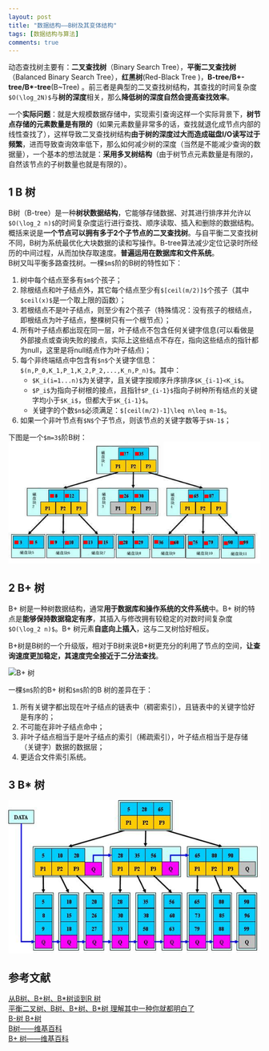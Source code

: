 ```yaml
---
layout: post
title: "数据结构——B树及其变体结构"
tags: [数据结构与算法]
comments: true
---
```


<head>
    <script src="https://cdn.mathjax.org/mathjax/latest/MathJax.js?config=TeX-AMS-MML_HTMLorMML" type="text/javascript"></script>
    <script type="text/x-mathjax-config">
        MathJax.Hub.Config({
            tex2jax: {
                skipTags: ['script', 'noscript', 'style', 'textarea', 'pre'],
                inlineMath: [ ['$','$'], ["\\(","\\)"] ],
                displayMath: [ ['$$','$$'], ["\\[","\\]"] ]
            }
        });
    </script>
</head>

动态查找树主要有：**二叉查找树**（Binary Search Tree），**平衡二叉查找树**（Balanced Binary Search Tree），**红黑树**(Red-Black Tree )，**B-tree/B+-tree/B\*-tree**(B~Tree) 。前三者是典型的二叉查找树结构，其查找的时间复杂度`$O(\log_2N)$`与**树的深度**相关，那么**降低树的深度自然会提高查找效率**。    

一个**实际问题**：就是大规模数据存储中，实现索引查询这样一个实际背景下，**树节点存储的元素数量是有限的**（如果元素数量非常多的话，查找就退化成节点内部的线性查找了），这样导致二叉查找树结构**由于树的深度过大而造成磁盘I/O读写过于频繁**，进而导致查询效率低下，那么如何减少树的深度（当然是不能减少查询的数据量），一个基本的想法就是：**采用多叉树结构**（由于树节点元素数量是有限的，自然该节点的子树数量也就是有限的）。   

## 1 B 树
B树（B-tree）是一种**树状数据结构**，它能够存储数据、对其进行排序并允许以`$O(\log_2 n)$`的时间复杂度运行进行查找、顺序读取、插入和删除的数据结构。概括来说是**一个节点可以拥有多于2个子节点的二叉查找树**。与自平衡二叉查找树不同，B树为系统最优化大块数据的读和写操作。B-tree算法减少定位记录时所经历的中间过程，从而加快存取速度。**普遍运用在数据库和文件系统**。    
B树又叫平衡多路查找树。一棵`$m$`阶的B树的特性如下：
1. 树中每个结点至多有`$m$`个孩子；
2. 除根结点和叶子结点外，其它每个结点至少有`$[ceil(m/2)]$`个孩子（其中`$ceil(x)$`是一个取上限的函数）；
3. 若根结点不是叶子结点，则至少有2个孩子（特殊情况：没有孩子的根结点，即根结点为叶子结点，整棵树只有一个根节点）；
4. 所有叶子结点都出现在同一层，叶子结点不包含任何关键字信息(可以看做是外部接点或查询失败的接点，实际上这些结点不存在，指向这些结点的指针都为null，这里是将null结点作为叶子结点)；
5. 每个非终端结点中包含有`$n$`个关键字信息：`$(n,P_0,K_1,P_1,K_2,P_2,...,K_n,P_n)$`。其中：
    - `$K_i(i=1...n)$`为关键字，且关键字按顺序升序排序`$K_{i-1}<K_i$`。 
    - `$P_i$`为指向子树根的接点，且指针`$P_{i-1}$`指向子树种所有结点的关键字均小于`$K_i$`，但都大于`$K_{i-1}$`。 
    - 关键字的个数`$n$`必须满足：`$[ceil(m/2)-1]\leq n\leq m-1$`。
6. 如果一个非叶节点有`$N$`个子节点，则该节点的关键字数等于`$N-1$`；

下图是一个`$m=3$`阶B树：   
![B树](https://raw.githubusercontent.com/Andr-Robot/iMarkdownPhotos/master/Res/BTree1.jpg)    

## 2 B+ 树
B+ 树是一种树数据结构，通常**用于数据库和操作系统的文件系统**中。B+ 树的特点是**能够保持数据稳定有序**，其插入与修改拥有较稳定的对数时间复杂度`$O(\log_2 n)$`。B+ 树元素**自底向上插入**，这与二叉树恰好相反。    

B+树是B树的一个升级版，相对于B树来说B+树更充分的利用了节点的空间，**让查询速度更加稳定，其速度完全接近于二分法查找**。

![B+ 树](https://raw.githubusercontent.com/Andr-Robot/iMarkdownPhotos/master/Res/B%2B%E6%A0%91.jpg)

一棵`$m$`阶的B+ 树和`$m$`阶的B 树的差异在于：
1. 所有关键字都出现在叶子结点的链表中（稠密索引），且链表中的关键字恰好是有序的；
2. 不可能在非叶子结点命中；
3. 非叶子结点相当于是叶子结点的索引（稀疏索引），叶子结点相当于是存储（关键字）数据的数据层；
4. 更适合文件索引系统。

## 3 B* 树
![B* 树](https://raw.githubusercontent.com/Andr-Robot/iMarkdownPhotos/master/Res/B%2B%E6%A0%91%E5%8D%87%E7%BA%A7.jpg)


## 参考文献
[从B树、B+树、B\*树谈到R 树](https://blog.csdn.net/v_JULY_v/article/details/6530142)   
[平衡二叉树、B树、B+树、B*树 理解其中一种你就都明白了](https://zhuanlan.zhihu.com/p/27700617)    
[B-树 B+树](https://troywu0.gitbooks.io/spark/content/bshu_b_shu.html)   
[B树——维基百科](https://zh.wikipedia.org/wiki/B%E6%A0%91)    
[B+ 树——维基百科](https://zh.wikipedia.org/wiki/B%2B%E6%A0%91)    